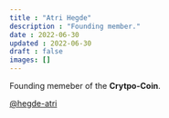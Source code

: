 ```yaml
---
title : "Atri Hegde"
description : "Founding member."
date : 2022-06-30
updated : 2022-06-30
draft : false
images: []
---
```


Founding memeber of the **Crytpo-Coin**.

[@hegde-atri](httpis://github.com/hegde-atri)